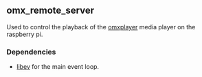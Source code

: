 ## omx_remote_server

Used to control the playback of the [omxplayer](https://github.com/popcornmix/omxplayer/) media player on the raspberry pi.

### Dependencies

- [libev](http://software.schmorp.de/pkg/libev.html) for the main event loop.
